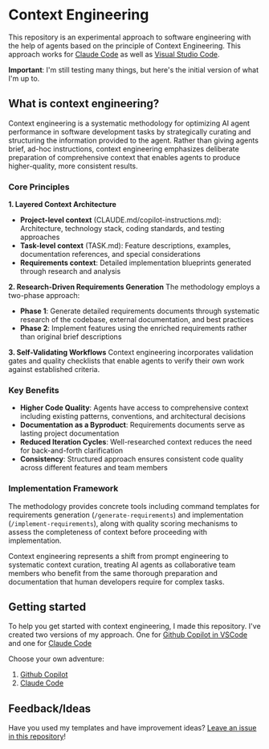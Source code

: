 # Context Engineering

This repository is an experimental approach to software engineering with the help of
agents based on the principle of Context Engineering. This approach works for
[Claude Code](https://docs.anthropic.com/en/docs/claude-code/overview) as well as
[Visual Studio Code](https://code.visualstudio.com/docs/copilot/overview).

**Important**: I'm still testing many things, but here's the initial
version of what I'm up to.

## What is context engineering?

Context engineering is a systematic methodology for optimizing AI agent
performance in software development tasks by strategically curating and
structuring the information provided to the agent. Rather than giving agents
brief, ad-hoc instructions, context engineering emphasizes deliberate
preparation of comprehensive context that enables agents to produce
higher-quality, more consistent results.

### Core Principles

**1. Layered Context Architecture**

- **Project-level context** (CLAUDE.md/copilot-instructions.md): Architecture, technology stack,
  coding standards, and testing approaches
- **Task-level context** (TASK.md): Feature descriptions, examples,
  documentation references, and special considerations
- **Requirements context**: Detailed implementation blueprints generated
  through research and analysis

**2. Research-Driven Requirements Generation**
The methodology employs a two-phase approach:

- **Phase 1**: Generate detailed requirements documents through systematic
  research of the codebase, external documentation, and best practices
- **Phase 2**: Implement features using the enriched requirements rather
  than original brief descriptions

**3. Self-Validating Workflows**
Context engineering incorporates validation gates and quality checklists that
enable agents to verify their own work against established criteria.

### Key Benefits

- **Higher Code Quality**: Agents have access to comprehensive context including existing patterns, conventions, and architectural decisions
- **Documentation as a Byproduct**: Requirements documents serve as lasting project documentation
- **Reduced Iteration Cycles**: Well-researched context reduces the need for back-and-forth clarification
- **Consistency**: Structured approach ensures consistent code quality across different features and team members

### Implementation Framework

The methodology provides concrete tools including command templates for
requirements generation (`/generate-requirements`) and
implementation (`/implement-requirements`), along with quality scoring
mechanisms to assess the completeness of context before proceeding with
implementation.

Context engineering represents a shift from prompt engineering to systematic
context curation, treating AI agents as collaborative team members who benefit
from the same thorough preparation and documentation that human developers
require for complex tasks.

## Getting started

To help you get started with context engineering, I made this repository. I've created
two versions of my approach. One for
[Github Copilot in VSCode](https://code.visualstudio.com/docs/copilot/overview) and one
for [Claude Code](https://www.anthropic.com/claude-code)

Choose your own adventure:

1. [Github Copilot](./github-copilot/README.md)
2. [Claude Code](./claude-code/README.md)

## Feedback/Ideas

Have you used my templates and have improvement ideas?
[Leave an issue in this repository](https://github.com/wmeints/context-engineering/issues)!
